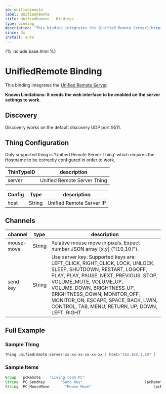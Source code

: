 ```yaml
---
id: unifiedremote
label: UnifiedRemote
title: UnifiedRemote - Bindings
type: binding
description: "This binding integrates the [Unified Remote Server](https://www.unifiedremote.com/)."
since: 3x
install: auto
---
```


<!-- Attention authors: Do not edit directly. Please add your changes to the appropriate source repository -->

{% include base.html %}

# UnifiedRemote Binding

This binding integrates the [Unified Remote Server](https://www.unifiedremote.com/).

<b>Known Limitations: It needs the web interface to be enabled on the server settings to work.</b>

## Discovery

Discovery works on the default discovery UDP port 9511.

## Thing Configuration

Only supported thing is 'Unified Remote Server Thing' which requires the Hostname to be correctly configured in order to work.

| ThinTypeID   | description                  |
|----------|------------------------------|
| server | Unified Remote Server Thing |

| Config   |  Type  | description                  |
|----------|----------|------------------------------|
| host | String | Unified Remote Server IP  |

## Channels

| channel  | type   | description                  |
|----------|--------|------------------------------|
| mouse-move  | String | Relative mouse move in pixels. Expect number JSON array [x,y] ("[10,10]").   |
| send-key  | String | Use server key. Supported keys are: LEFT_CLICK, RIGHT_CLICK, LOCK, UNLOCK, SLEEP, SHUTDOWN, RESTART, LOGOFF, PLAY, PLAY, PAUSE, NEXT, PREVIOUS, STOP, VOLUME_MUTE, VOLUME_UP, VOLUME_DOWN, BRIGHTNESS_UP, BRIGHTNESS_DOWN, MONITOR_OFF, MONITOR_ON, ESCAPE, SPACE, BACK, LWIN, CONTROL, TAB, MENU, RETURN, UP, DOWN, LEFT, RIGHT |

## Full Example

### Sample Thing

```java
Thing unifiedremote:server:xx-xx-xx-xx-xx-xx [ host="192.168.1.10" ]
```

### Sample Items

```java
Group   pcRemote    "Living room PC"
String  PC_SendKey       "Send Key"                            (pcRemote)   {  channel="unifiedremote:server:xx-xx-xx-xx-xx-xx:send-key" }
String  PC_MouseMove       "Mouse Move"                            (pcRemote)   { channel="samsungtv:tv:livingroom:mouse-move" }
```
